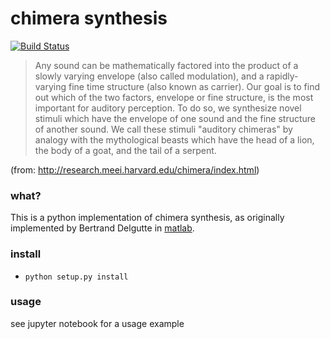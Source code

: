 # chimera synthesis
[![Build Status](https://travis-ci.org/sbl/chimera.svg?branch=master)](https://travis-ci.org/sbl/chimera)

> Any sound can be mathematically factored into the product of a slowly
> varying envelope (also called modulation), and a rapidly-varying fine time
> structure (also known as carrier).  Our goal is to find out which of the two
> factors, envelope or fine structure, is the most important for auditory
> perception.  To do so, we synthesize novel stimuli which have the envelope
> of one sound and the fine structure of another sound.  We call  these
> stimuli "auditory chimeras" by analogy with the mythological beasts which
> have the head of a lion, the body of a goat, and the tail of a serpent.

(from: http://research.meei.harvard.edu/chimera/index.html)


### what?

This is a python implementation of chimera synthesis, as originally
implemented by Bertrand Delgutte in
[matlab](http://research.meei.harvard.edu/chimera/More.html).

### install

- `python setup.py install`

### usage

see jupyter notebook for a usage example
